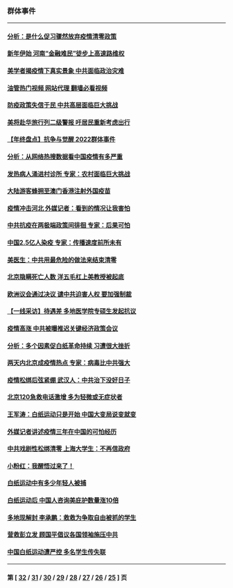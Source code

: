 ### 群体事件
---
#### [分析：是什么促习骤然放弃疫情清零政策](../../pages/ncid279/n13899652.md?01051645) 
#### [新年伊始 河南“金融难民”徒步上高速路维权](../../pages/ncid279/n13897842.md?01051645) 
#### [美学者揭疫情下真实景象 中共面临政治灾难](../../pages/ncid279/n13896569.md?01051645) 
#### [油管热门视频 网站代理 翻墙必看视频](http://138.2.39.72:81/youtube.html?epic-marker?01051645)
#### [防疫政策失信于民 中共高层面临巨大挑战](../../pages/ncid279/n13894627.md?01051645) 
#### [美将赴华旅行列二级警报 吁居民重新考虑出行](../../pages/ncid279/n13894518.md?01051645) 
#### [【年终盘点】抗争与觉醒 2022群体事件](../../pages/ncid279/n13888314.md?01051645) 
#### [分析：从网络热搜数据看中国疫情有多严重](../../pages/ncid279/n13893186.md?01051645) 
#### [发热病人涌进村诊所 专家：农村面临巨大挑战](../../pages/ncid279/n13892271.md?01051645) 
#### [大陆游客蜂拥至澳门香港注射外国疫苗](../../pages/ncid279/n13892276.md?01051645) 
#### [疫情冲击河北 外媒记者：看到的情况让我害怕](../../pages/ncid279/n13891260.md?01051645) 
#### [中共抗疫在两极端政策间徘徊 专家：后果可怕](../../pages/ncid279/n13891235.md?01051645) 
#### [中国2.5亿人染疫 专家：传播速度前所未有](../../pages/ncid279/n13890708.md?01051645) 
#### [美医生：中共用最危险的做法来结束清零](../../pages/ncid279/n13889983.md?01051645) 
#### [北京隐瞒死亡人数 洋五毛杠上美教授被起底](../../pages/ncid279/n13886904.md?01051645) 
#### [欧洲议会通过决议 谴中共迫害人权 要加强制裁](../../pages/ncid279/n13885670.md?01051645) 
#### [【一线采访】待遇差 多地医学院专硕生发起抗议](../../pages/ncid279/n13883914.md?01051645) 
#### [疫情高涨 中共被曝推迟关键经济政策会议](../../pages/ncid279/n13884170.md?01051645) 
#### [分析：多个因素促白纸革命持续 习遭很大挫折](../../pages/ncid279/n13872455.md?01051645) 
#### [两天内北京成疫情热点 专家：病毒比中共强大](../../pages/ncid279/n13883440.md?01051645) 
#### [疫情松绑后弦紧绷 武汉人：中共治下没好日子](../../pages/ncid279/n13882348.md?01051645) 
#### [北京120急救电话激增 多为轻微或无症状者](../../pages/ncid279/n13882340.md?01051645) 
#### [王军涛：白纸运动只是开始 中国大变局说变就变](../../pages/ncid279/n13882183.md?01051645) 
#### [外媒记者讲述疫情三年在中国的可怕经历](../../pages/ncid279/n13881853.md?01051645) 
#### [中共戏剧性松绑清零 上海大学生：不再信政府](../../pages/ncid279/n13880836.md?01051645) 
#### [小粉红：我醒悟过来了！](../../pages/ncid279/n13881756.md?01051645) 
#### [白纸运动中有多少年轻人被捕](../../pages/ncid279/n13881065.md?01051645) 
#### [白纸运动后 中国人咨询美庇护数量涨10倍](../../pages/ncid279/n13881172.md?01051645) 
#### [多地现解封 李承鹏：救救为争取自由被抓的学生](../../pages/ncid279/n13876918.md?01051645) 
#### [营救彭立发 顾国平倡议各国领袖施压中共](../../pages/ncid279/n13878701.md?01051645) 
#### [中国白纸运动遭严控 多名学生传失联](../../pages/ncid279/n13878652.md?01051645) 

---
#### 第 [ [32](./32.md?01051645) / [31](./31.md?01051645) / [30](./30.md?01051645) / [29](./29.md?01051645) / [28](./28.md?01051645) / [27](./27.md?01051645) / [26](./26.md?01051645) / [25](./25.md?01051645) ] 页
